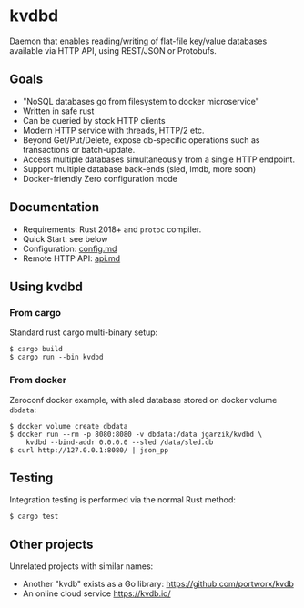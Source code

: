 # kvdbd

Daemon that enables reading/writing of flat-file key/value databases
available via HTTP API, using REST/JSON or Protobufs.

## Goals

* "NoSQL databases go from filesystem to docker microservice"
* Written in safe rust
* Can be queried by stock HTTP clients
* Modern HTTP service with threads, HTTP/2 etc.
* Beyond Get/Put/Delete, expose db-specific operations such as transactions or batch-update.
* Access multiple databases simultaneously from a single HTTP endpoint.
* Support multiple database back-ends (sled, lmdb, more soon)
* Docker-friendly Zero configuration mode

## Documentation

* Requirements: Rust 2018+ and `protoc` compiler.
* Quick Start: see below
* Configuration:  [config.md](doc/config.md)
* Remote HTTP API:  [api.md](doc/api.md)

## Using kvdbd

### From cargo

Standard rust cargo multi-binary setup:

```
$ cargo build
$ cargo run --bin kvdbd
```

### From docker

Zeroconf docker example, with sled database stored on docker volume `dbdata`:
```
$ docker volume create dbdata
$ docker run --rm -p 8080:8080 -v dbdata:/data jgarzik/kvdbd \
	kvdbd --bind-addr 0.0.0.0 --sled /data/sled.db
$ curl http://127.0.0.1:8080/ | json_pp
```

## Testing

Integration testing is performed via the normal Rust method:
```
$ cargo test
```

## Other projects

Unrelated projects with similar names:

* Another "kvdb" exists as a Go library: https://github.com/portworx/kvdb
* An online cloud service https://kvdb.io/


